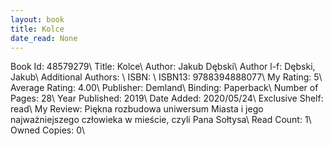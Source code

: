 ```yaml
---
layout: book
title: Kolce
date_read: None
---
```


Book Id: 48579279\ 
Title: Kolce\ 
Author: Jakub Dębski\ 
Author l-f: Dębski, Jakub\ 
Additional Authors: \ 
ISBN: \ 
ISBN13: 9788394888077\ 
My Rating: 5\ 
Average Rating: 4.00\ 
Publisher: Demland\ 
Binding: Paperback\ 
Number of Pages: 28\ 
Year Published: 2019\ 
Date Added: 2020/05/24\ 
Exclusive Shelf: read\ 
My Review: Piękna rozbudowa uniwersum Miasta i jego najważniejszego człowieka w mieście, czyli Pana Sołtysa\ 
Read Count: 1\ 
Owned Copies: 0\ 

